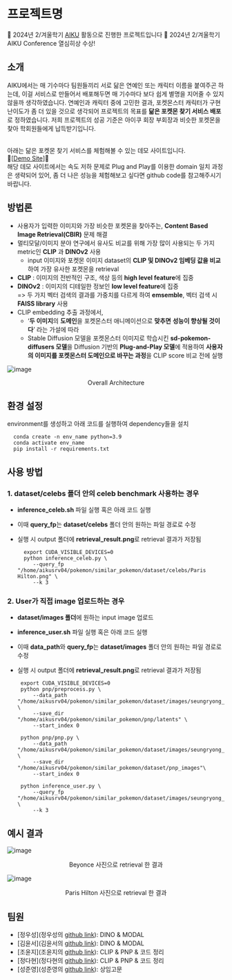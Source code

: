 # 프로젝트명
📢 2024년 2/겨울학기 [AIKU](https://github.com/AIKU-Official) 활동으로 진행한 프로젝트입니다
🎉 2024년 2/겨울학기 AIKU Conference 열심히상 수상!

## 소개
AIKU에서는 매 기수마다 팀원들끼리 서로 닮은 연예인 또는 캐릭터 이름을 붙여주곤 하는데, 이걸 서비스로 만들어서 배포해두면 매 기수마다 보다 쉽게 별명을 지어줄 수 있지 않을까 생각하였습니다. 연예인과 캐릭터 중에 고민한 결과, 포켓몬스터 캐릭터가 구현 난이도가 좀 더 있을 것으로 생각되어 프로젝트의 목표를 **닮은 포켓몬 찾기 서비스 배포** 로 정하였습니다. 저희 프로젝트의 성공 기준은 아이쿠 회장 부회장과 비슷한 포켓몬을 찾아 학회원들에게 납득받기입니다.

</br>아래는 닮은 포켓몬 찾기 서비스를 체험해볼 수 있는 데모 사이트입니다. 
</br>🌟[[Demo Site](https://similar-pokemon.vercel.app/)]🌟
</br>해당 데모 사이트에서는 속도 저하 문제로 Plug and Play를 이용한 domain 일치 과정은 생략되어 있어, 좀 더 나은 성능을 체험해보고 싶다면 github code를 참고해주시기 바랍니다. 


## 방법론
- 사용자가 입력한 이미지와 가장 비슷한 포켓몬을 찾아주는, **Content Based Image Retrieval(CBIR)** 문제 해결
- 멀티모달/이미지 분야 연구에서 유사도 비교를 위해 가장 많이 사용되는 두 가지 metric인 **CLIP** 과 **DINOv2** 사용
  - input 이미지와 포켓몬 이미지 dataset의 **CLIP 및 DINOv2 임베딩 값을 비교**하여 가장 유사한 포켓몬을 retrieval
- **CLIP** : 이미지의 전반적인 구조, 색상 등의 **high level feature**에 집중
- **DINOv2** : 이미지의 디테일한 정보인 **low level feature**에 집중
    </br>=> 두 가지 벡터 검색의 결과를 가중치를 다르게 하여 **emsemble**, 벡터 검색 시 **FAISS library** 사용
- CLIP embedding 추출 과정에서,
  - ‘**두 이미지**의 **도메인**을 포켓몬스터 애니메이션으로 **맞추면** **성능이 향상될 것이다**’ 라는 가설에 따라
  - Stable Diffusion 모델을 포켓몬스터 이미지로 학습시킨 **sd-pokemon-diffusers 모델**을 Diffusion 기반의 **Plug-and-Play 모델**에 적용하여 **사용자의 이미지를 포켓몬스터 도메인으로 바꾸는 과정**을 CLIP score 비교 전에 실행
    
![image](https://github.com/user-attachments/assets/e683a31a-f580-4273-bf07-66f47f7051af)
<div align="center">Overall Architecture</div>

## 환경 설정
environment를 생성하고 아래 코드를 실행하여 dependency들을 설치

  ```
    conda create -n env_name python=3.9
    conda activate env_name
    pip install -r requirements.txt
  ```
    
## 사용 방법
### 1. dataset/celebs 폴더 안의 celeb benchmark 사용하는 경우
- **inference_celeb.sh** 파일 실행 혹은 아래 코드 실행
- 이때 **query_fp**는 **dataset/celebs** 폴더 안의 원하는 파일 경로로 수정
- 실행 시 output 폴더에 **retrieval_result.png**로 retrieval 결과가 저장됨
  
   ```
     export CUDA_VISIBLE_DEVICES=0
     python inference_celeb.py \
        --query_fp "/home/aikusrv04/pokemon/similar_pokemon/dataset/celebs/Paris Hilton.png" \
        --k 3
   ```
### 2. User가 직접 image 업로드하는 경우
- **dataset/images 폴더**에 원하는 input image 업로드
- **inference_user.sh** 파일 실행 혹은 아래 코드 실행
- 이때 **data_path**와 **query_fp**는 **dataset/images** 폴더 안의 원하는 파일 경로로 수정
- 실행 시 output 폴더에 **retrieval_result.png**로 retrieval 결과가 저장됨
  
   ```
    export CUDA_VISIBLE_DEVICES=0
    python pnp/preprocess.py \
        --data_path "/home/aikusrv04/pokemon/similar_pokemon/dataset/images/seungryong_kim.jpg" \
        --save_dir "/home/aikusrv04/pokemon/similar_pokemon/pnp/latents" \
        --start_index 0
    
    python pnp/pnp.py \
        --data_path "/home/aikusrv04/pokemon/similar_pokemon/dataset/images/seungryong_kim.jpg" \
        --save_dir "/home/aikusrv04/pokemon/similar_pokemon/dataset/pnp_images"\
        --start_index 0
    
    python inference_user.py \
        --query_fp "/home/aikusrv04/pokemon/similar_pokemon/dataset/images/seungryong_kim.jpg" \
        --k 3
   ```

## 예시 결과
![image](https://github.com/user-attachments/assets/da434bc0-4747-4f7f-9eac-1cdf3c10e1ab)
<div align="center">Beyonce 사진으로 retrieval 한 결과</div>

![image](https://github.com/user-attachments/assets/f3110386-e02a-4b8d-a7d0-96be0349b591)
<div align="center">Paris Hilton 사진으로 retrieval 한 결과</div>

## 팀원
- [정우성](정우성의 [github link](https://github.com/mung3477)): DINO & MODAL
- [김윤서](김윤서의 [github link](https://github.com/hiyseo)): DINO & MODAL
- [조윤지](조윤지의 [github link](https://github.com/robosun78)): CLIP & PNP & 코드 정리
- [정다현](정다현의 [github link](https://github.com/dhyun22)): CLIP & PNP & 코드 정리
- [성준영](성준영의 [github link](https://github.com/joonyeongs)): 상임고문
